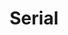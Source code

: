 ---
title:         "Serial"
description:   "Serial is a new podcast from the creators of This American Life, hosted by Sarah Koenig. Serial unfolds one story - a true story - over the course of a whole season. The show follows the plot and characters wherever they lead, through many surprising twists and turns. Sarah won't know what happens at the end of the story until she gets there, not long before you get there with her. Each week she'll bring you the latest chapter, so it's important to listen in, starting with Episode 1. New episodes are released on Thursday mornings. Serial, like This American Life, is a production of WBEZ Chicago."
url-thumbnail: "http://serialpodcast.org/sites/all/modules/custom/serial/img/serial-itunes-logo.png"
url-rss:       "http://feeds.serialpodcast.org/serialpodcast"
url-web:       "http://serialpodcast.org/"
url-itunes:    "https://itunes.apple.com/us/podcast/serial/id917918570?mt=2&uo=4"
---